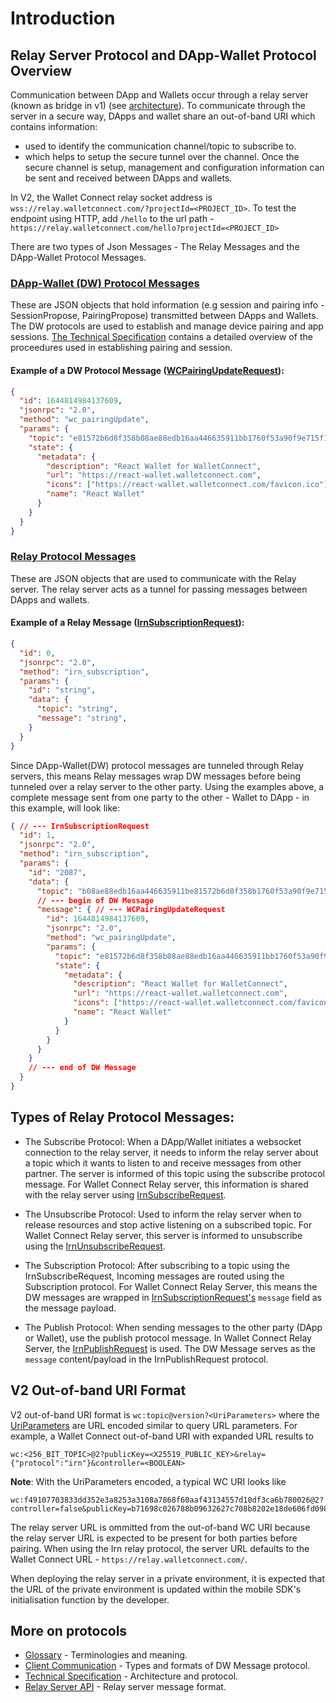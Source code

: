 # Introduction


## Relay Server Protocol and DApp-Wallet Protocol Overview

Communication between DApp and Wallets occur through a relay server (known as bridge in v1) (see [architecture](./tech-spec.md#architecture)).
To communicate through the server in a secure way,
DApps and wallet share an out-of-band URI which contains information:
- used to identify the communication channel/topic to subscribe to.
- which helps to setup the secure tunnel over the channel. Once the secure channel is setup, management and configuration information can be sent and received between DApps and wallets.


In V2, the Wallet Connect relay socket address is `wss://relay.walletconnect.com/?projectId=<PROJECT_ID>`.
To test the endpoint using HTTP, add `/hello` to the url path - `https://relay.walletconnect.com/hello?projectId=<PROJECT_ID>`

There are two types of Json Messages - The Relay Messages and the DApp-Wallet Protocol Messages.

### [DApp-Wallet (DW) Protocol Messages](../protocol/client-communication.md)
These are JSON objects that hold information (e.g session and pairing info - SessionPropose, PairingPropose) transmitted between DApps and Wallets.
The DW protocols are used to establish and manage device pairing and app sessions.
[The Technical Specification](./tech-spec.md) contains a detailed overview of the proceedures used in establishing pairing and session.


#### Example of a DW Protocol Message ([WCPairingUpdateRequest](./client-communication#wc_pairingupdate)):
```json
{
  "id": 1644814984137609,
  "jsonrpc": "2.0",
  "method": "wc_pairingUpdate",
  "params": {
    "topic": "e81572b6d8f358b08ae88edb16aa446635911bb1760f53a90f9e715f1a5623f1",
    "state": {
      "metadata": {
        "description": "React Wallet for WalletConnect",
        "url": "https://react-wallet.walletconnect.com",
        "icons": ["https://react-wallet.walletconnect.com/favicon.ico"],
        "name": "React Wallet"
      }
    }
  }
}
```

### [Relay Protocol Messages](../api/relay-server.md)
These are JSON objects that are used to communicate with the Relay server. The relay server acts as a tunnel for passing messages between DApps and wallets.

#### Example of a Relay Message ([IrnSubscriptionRequest](../api/relay-server.md#subscription)):
```json
{
  "id": 0,
  "jsonrpc": "2.0",
  "method": "irn_subscription",
  "params": {
    "id": "string",
    "data": {
      "topic": "string",
      "message": "string",
    }
  }
}
```

Since DApp-Wallet(DW) protocol messages are tunneled through Relay servers, this means Relay messages wrap DW messages before being tunneled over a relay server to the other party. Using the examples above, a complete message sent from one party to the other - Wallet to DApp - in this example, will look like:

```json
{ // --- IrnSubscriptionRequest
  "id": 1,
  "jsonrpc": "2.0",
  "method": "irn_subscription",
  "params": {
    "id": "2087",
    "data": {
      "topic": "b08ae88edb16aa446635911be81572b6d8f358b1760f53a90f9e715f1a5623f1",
      // --- begin of DW Message
      "message": { // --- WCPairingUpdateRequest
        "id": 1644814984137609,
        "jsonrpc": "2.0",
        "method": "wc_pairingUpdate",
        "params": {
          "topic": "e81572b6d8f358b08ae88edb16aa446635911bb1760f53a90f9e715f1a5623f1",
          "state": {
            "metadata": {
              "description": "React Wallet for WalletConnect",
              "url": "https://react-wallet.walletconnect.com",
              "icons": ["https://react-wallet.walletconnect.com/favicon.ico"],
              "name": "React Wallet"
            }
          }
        }
      }
    }
    // --- end of DW Message
  }
}

```

## Types of Relay Protocol Messages:
- The Subscribe Protocol: When a DApp/Wallet initiates a websocket connection to the relay server, it needs to inform the relay server about a topic which it wants to listen to and receive messages from other partner. The server is informed of this topic using the subscribe protocol message. For Wallet Connect Relay server, this information is shared with the relay server using [IrnSubscribeRequest](../api/relay-server.md#subscribe).

- The Unsubscribe Protocol: Used to inform the relay server when to release resources and stop active listening on a subscribed topic. For Wallet Connect Relay server, this server is informed to unsubscribe using the [IrnUnsubscribeRequest](../api/relay-server.md#unsubscribe).

- The Subscription Protocol: After subscribing to a topic using the IrnSubscribeRequest, Incoming messages are routed using the Subscription protocol. For Wallet Connect Relay Server, this means the DW messages are wrapped in [IrnSubscriptionRequest's](../api/relay-server.md#subscription) `message` field as the message payload.

- The Publish Protocol: When sending messages to the other party (DApp or Wallet), use the publish protocol message. In Wallet Connect Relay Server, the [IrnPublishRequest](../api/relay-server.md#publish) is used. The DW Message serves as the `message` content/payload in the IrnPublishRequest protocol.


## V2 Out-of-band URI Format
V2 out-of-band URI format is
`wc:topic@version?<UriParameters>` where the [UriParameters](./tech-spec.md#pairing-signal) are URL encoded similar to query URL parameters. For example, a Wallet Connect out-of-band URI with expanded URL results to
```
wc:<256_BIT_TOPIC>@2?publicKey=<X25519_PUBLIC_KEY>&relay={"protocol":"irn"}&controller=<BOOLEAN>
```

**Note**: With the UriParameters encoded, a typical WC URI looks like
```shell
wc:f49107703833dd352e3a8253a3108a7868f60aaf43134557d10df3ca6b780026@2?controller=false&publicKey=b71698c026788b09632627c708b8202e18de606fd098a898efc0f45805ada07b&relay=%7B%22protocol%22%3A%22irn%22%7D
```

The relay server URL is ommitted from the out-of-band WC URI because the relay server URL is expected to be present for both parties before pairing. When using the Irn relay protocol, the server URL defaults to the Wallet Connect URL - `https://relay.walletconnect.com/`.

When deploying the relay server in a private environment, it is expected that the URL of the private environment is updated within the mobile SDK's initialisation function by the developer.


## More on protocols
- [Glossary](./glossary.md) -  Terminologies and meaning.
- [Client Communication](./client-communication.md) - Types and formats of DW Message protocol.
- [Technical Specification](./tech-spec.md) - Architecture and protocol.
- [Relay Server API](./../api/relay-server.md) - Relay server message format.
